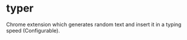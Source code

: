 # typer
Chrome extension which generates random text and insert it in a typing speed (Configurable).
